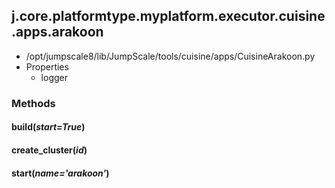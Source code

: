 <!-- toc -->
## j.core.platformtype.myplatform.executor.cuisine.apps.arakoon

- /opt/jumpscale8/lib/JumpScale/tools/cuisine/apps/CuisineArakoon.py
- Properties
    - logger

### Methods

#### build(*start=True*) 

#### create_cluster(*id*) 

#### start(*name='arakoon'*) 


